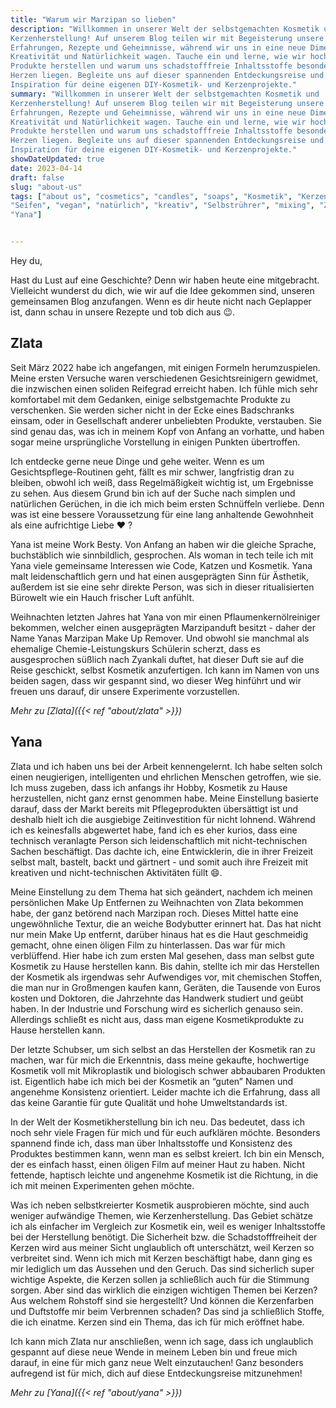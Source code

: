 ```yaml
---
title: "Warum wir Marzipan so lieben"
description: "Willkommen in unserer Welt der selbstgemachten Kosmetik und
Kerzenherstellung! Auf unserem Blog teilen wir mit Begeisterung unsere
Erfahrungen, Rezepte und Geheimnisse, während wir uns in eine neue Dimension von
Kreativität und Natürlichkeit wagen. Tauche ein und lerne, wie wir hochwertige
Produkte herstellen und warum uns schadstofffreie Inhaltsstoffe besonders am
Herzen liegen. Begleite uns auf dieser spannenden Entdeckungsreise und finde
Inspiration für deine eigenen DIY-Kosmetik- und Kerzenprojekte."
summary: "Willkommen in unserer Welt der selbstgemachten Kosmetik und
Kerzenherstellung! Auf unserem Blog teilen wir mit Begeisterung unsere
Erfahrungen, Rezepte und Geheimnisse, während wir uns in eine neue Dimension von
Kreativität und Natürlichkeit wagen. Tauche ein und lerne, wie wir hochwertige
Produkte herstellen und warum uns schadstofffreie Inhaltsstoffe besonders am
Herzen liegen. Begleite uns auf dieser spannenden Entdeckungsreise und finde
Inspiration für deine eigenen DIY-Kosmetik- und Kerzenprojekte."
showDateUpdated: true
date: 2023-04-14
draft: false
slug: "about-us"
tags: ["about us", "cosmetics", "candles", "soaps", "Kosmetik", "Kerzen",
"Seifen", "vegan", "natürlich", "kreativ", "Selbstrührer", "mixing", "Zlata",
"Yana"]


---
```

Hey du,

Hast du Lust auf eine Geschichte? Denn wir haben heute eine mitgebracht.
Vielleicht wunderst du dich, wie wir auf die
Idee gekommen sind, unseren gemeinsamen Blog anzufangen. Wenn es dir heute nicht
nach Geplapper ist, dann schau in
unsere Rezepte und tob dich aus :wink:.

## Zlata

Seit März 2022 habe ich angefangen, mit einigen Formeln herumzuspielen. Meine
ersten Versuche waren verschiedenen
Gesichtsreinigern gewidmet,
die inzwischen einen soliden Reifegrad erreicht haben. Ich fühle mich sehr
komfortabel mit dem
Gedanken, einige selbstgemachte Produkte zu verschenken. Sie werden sicher nicht
in der Ecke eines Badschranks einsam,
oder in Gesellschaft anderer unbeliebten Produkte, verstauben. Sie sind genau
das, was ich in meinem Kopf von Anfang an
vorhatte, und haben sogar meine ursprüngliche Vorstellung in einigen Punkten
übertroffen.

Ich entdecke gerne neue Dinge und gehe weiter. Wenn es um
Gesichtspflege-Routinen geht, fällt es mir schwer, langfristig
dran zu bleiben, obwohl ich weiß, dass Regelmäßigkeit wichtig ist, um Ergebnisse
zu sehen. Aus
diesem Grund bin ich auf der Suche nach simplen und natürlichen Gerüchen, in die
ich mich beim ersten Schnüffeln
verliebe. Denn was ist eine bessere Voraussetzung für eine lang anhaltende
Gewohnheit als eine aufrichtige Liebe :heart:
?

Yana ist meine Work Besty. Von Anfang an haben wir die gleiche Sprache,
buchstäblich wie sinnbildlich, gesprochen. Als
woman in tech teile ich mit Yana viele gemeinsame Interessen wie Code, Katzen
und Kosmetik. Yana malt leidenschaftlich
gern und hat einen ausgeprägten Sinn für Ästhetik, außerdem ist sie eine sehr
direkte Person, was sich in dieser
ritualisierten Bürowelt wie ein Hauch frischer Luft anfühlt.

Weihnachten letzten Jahres hat Yana von mir einen Pflaumenkernölreiniger
bekommen, welcher einen ausgeprägten
Marzipanduft
besitzt - daher der Name Yanas Marzipan Make Up Remover. Und obwohl sie manchmal
als ehemalige Chemie-Leistungskurs
Schülerin scherzt, dass es ausgesprochen süßlich nach Zyankali duftet, hat
dieser Duft sie auf die Reise geschickt,
selbst Kosmetik anzufertigen. Ich kann im Namen von uns beiden sagen, dass wir
gespannt sind, wo dieser Weg hinführt
und wir freuen uns darauf, dir unsere Experimente vorzustellen.

_Mehr zu [Zlata]({{< ref "about/zlata" >}})_

## Yana

Zlata und ich haben uns bei der Arbeit kennengelernt. Ich habe selten solch
einen neugierigen, intelligenten und
ehrlichen Menschen getroffen, wie sie. Ich muss zugeben, dass ich anfangs ihr
Hobby, Kosmetik zu Hause herzustellen,
nicht ganz ernst genommen habe. Meine Einstellung basierte darauf, dass der
Markt bereits mit Pflegeprodukten
übersättigt ist und deshalb hielt ich die ausgiebige Zeitinvestition für nicht
lohnend. Während ich es keinesfalls
abgewertet habe, fand ich es eher kurios, dass eine technisch veranlagte Person
sich leidenschaftlich mit
nicht-technischen Sachen beschäftigt. Das dachte ich, eine Entwicklerin, die in
ihrer Freizeit selbst malt, bastelt,
backt und gärtnert - und somit auch ihre Freizeit mit kreativen und
nicht-technischen Aktivitäten füllt :smile:.

Meine Einstellung zu dem Thema hat sich geändert, nachdem ich meinen
persönlichen Make Up Entfernen zu Weihnachten von
Zlata bekommen habe, der ganz betörend nach Marzipan roch. Dieses Mittel hatte
eine ungewöhnliche Textur, die an weiche
Bodybutter erinnert hat. Das hat nicht nur mein Make Up entfernt, darüber hinaus
hat es die Haut geschmeidig gemacht,
ohne einen öligen Film zu hinterlassen. Das war für mich verblüffend. Hier habe
ich zum ersten Mal gesehen, dass man
selbst gute Kosmetik zu Hause herstellen kann.
Bis dahin, stellte ich mir das Herstellen der Kosmetik als irgendwas sehr
Aufwendiges vor, mit chemischen Stoffen, die
man nur in Großmengen kaufen kann, Geräten, die Tausende von Euros kosten und
Doktoren, die Jahrzehnte das Handwerk
studiert und geübt haben. In der Industrie und Forschung wird es sicherlich
genauso sein. Allerdings schließt es nicht
aus, dass man eigene Kosmetikprodukte zu Hause herstellen kann.

Der letzte Schubser, um sich selbst an das Herstellen der Kosmetik ran zu
machen, war für mich die Erkenntnis, dass
meine gekaufte, hochwertige Kosmetik voll mit Mikroplastik und biologisch schwer
abbaubaren Produkten ist. Eigentlich
habe ich mich bei der Kosmetik an “guten” Namen und angenehme Konsistenz
orientiert. Leider machte ich die Erfahrung,
dass all das keine
Garantie für gute Qualität und hohe Umweltstandards ist.

In der Welt der Kosmetikherstellung bin ich neu. Das bedeutet, dass ich noch
sehr viele Fragen für mich und für euch
aufklären möchte. Besonders spannend finde ich, dass man über Inhaltsstoffe und
Konsistenz des Produktes
bestimmen kann, wenn man
es selbst kreiert. Ich bin ein Mensch, der es einfach hasst, einen öligen Film
auf meiner Haut zu haben. Nicht
fettende, haptisch leichte und angenehme Kosmetik ist die Richtung, in die ich
mit meinen Experimenten gehen möchte.

Was ich neben selbstkreierter Kosmetik ausprobieren möchte, sind auch weniger
aufwändige Themen, wie Kerzenherstellung.
Das Gebiet schätze ich als einfacher im Vergleich zur Kosmetik ein, weil es
weniger Inhaltsstoffe bei der Herstellung
benötigt. Die Sicherheit bzw. die Schadstofffreiheit der Kerzen wird aus meiner
Sicht unglaublich oft unterschätzt, weil
Kerzen so verbreitet
sind. Wenn ich mich mit Kerzen beschäftigt habe, dann ging es mir lediglich um
das Aussehen
und
den Geruch. Das sind sicherlich super wichtige Aspekte, die Kerzen sollen ja
schließlich auch für die Stimmung
sorgen. Aber sind das wirklich
die einzigen wichtigen Themen bei Kerzen? Aus welchem Rohstoff sind sie
hergestellt? Und
können
die Kerzenfarben und Duftstoffe mir beim Verbrennen schaden? Das sind ja
schließlich Stoffe, die ich einatme. Kerzen
sind ein
Thema, das ich für mich eröffnet habe.

Ich kann mich Zlata nur anschließen, wenn ich sage, dass ich unglaublich
gespannt auf diese neue Wende in meinem Leben
bin und freue mich darauf, in eine für mich ganz neue Welt einzutauchen! Ganz
besonders aufregend ist für mich, dich auf
diese Entdeckungsreise mitzunehmen!

_Mehr zu [Yana]({{< ref "about/yana" >}})_
